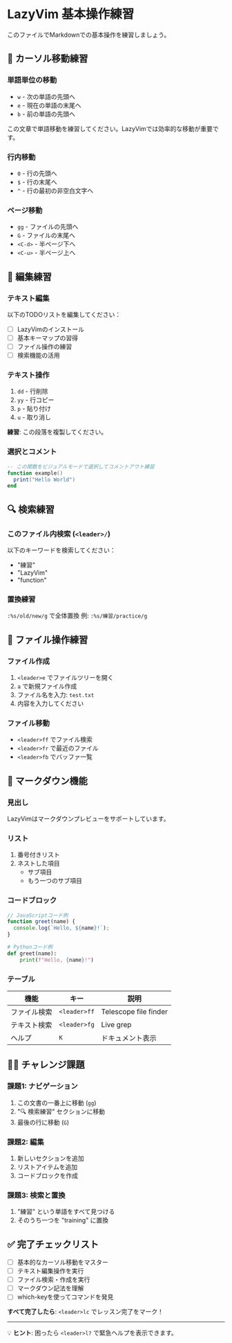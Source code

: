 # LazyVim 基本操作練習

このファイルでMarkdownでの基本操作を練習しましょう。

## 🎯 カーソル移動練習

### 単語単位の移動
- `w` - 次の単語の先頭へ
- `e` - 現在の単語の末尾へ  
- `b` - 前の単語の先頭へ

この文章で単語移動を練習してください。LazyVimでは効率的な移動が重要です。

### 行内移動
- `0` - 行の先頭へ
- `$` - 行の末尾へ
- `^` - 行の最初の非空白文字へ

### ページ移動
- `gg` - ファイルの先頭へ
- `G` - ファイルの末尾へ
- `<C-d>` - 半ページ下へ
- `<C-u>` - 半ページ上へ

## 📝 編集練習

### テキスト編集
以下のTODOリストを編集してください：

- [ ] LazyVimのインストール
- [ ] 基本キーマップの習得
- [ ] ファイル操作の練習
- [ ] 検索機能の活用

### テキスト操作
1. `dd` - 行削除
2. `yy` - 行コピー
3. `p` - 貼り付け
4. `u` - 取り消し

**練習**: この段落を複製してください。

### 選択とコメント
```lua
-- この関数をビジュアルモードで選択してコメントアウト練習
function example()
  print("Hello World")
end
```

## 🔍 検索練習

### このファイル内検索 (`<leader>/`)
以下のキーワードを検索してください：
- "練習"
- "LazyVim"  
- "function"

### 置換練習
`:%s/old/new/g` で全体置換
例: `:%s/練習/practice/g`

## 📁 ファイル操作練習

### ファイル作成
1. `<leader>e` でファイルツリーを開く
2. `a` で新規ファイル作成
3. ファイル名を入力: `test.txt`
4. 内容を入力してください

### ファイル移動
- `<leader>ff` でファイル検索
- `<leader>fr` で最近のファイル
- `<leader>fb` でバッファ一覧

## 🎨 マークダウン機能

### 見出し
LazyVimはマークダウンプレビューをサポートしています。

### リスト
1. 番号付きリスト
2. ネストした項目
   - サブ項目
   - もう一つのサブ項目

### コードブロック
```javascript
// JavaScriptコード例
function greet(name) {
  console.log(`Hello, ${name}!`);
}
```

```python
# Pythonコード例
def greet(name):
    print(f"Hello, {name}!")
```

### テーブル
| 機能 | キー | 説明 |
|------|------|------|
| ファイル検索 | `<leader>ff` | Telescope file finder |
| テキスト検索 | `<leader>fg` | Live grep |
| ヘルプ | `K` | ドキュメント表示 |

## 🏃‍♂️ チャレンジ課題

### 課題1: ナビゲーション
1. この文書の一番上に移動 (`gg`)
2. "🔍 検索練習" セクションに移動
3. 最後の行に移動 (`G`)

### 課題2: 編集
1. 新しいセクションを追加
2. リストアイテムを追加
3. コードブロックを作成

### 課題3: 検索と置換
1. "練習" という単語をすべて見つける
2. そのうち一つを "training" に置換

## ✅ 完了チェックリスト

- [ ] 基本的なカーソル移動をマスター
- [ ] テキスト編集操作を実行
- [ ] ファイル検索・作成を実行
- [ ] マークダウン記法を理解
- [ ] which-keyを使ってコマンドを発見

**すべて完了したら**: `<leader>lc` でレッスン完了をマーク！

---

💡 **ヒント**: 困ったら `<leader>l?` で緊急ヘルプを表示できます。